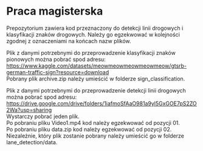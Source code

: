 # Praca magisterska

Prepozytorium zawiera kod przeznaczony do detekcji linii drogowych i klasyfikacji znaków drogowych.
Należy go egzekwować w kolejności zgodnej z oznaczeniami na końcach nazw plików.

Plik z danymi potrzebnymi do przeprowadzenie klasyfikacji znaków pionowych można pobrać spod adresu: 
https://www.kaggle.com/datasets/meowmeowmeowmeowmeow/gtsrb-german-traffic-sign?resource=download <br>
Pobrany plik archive.zip należy umieścić w folderze sign_classification.

Plik z danymi potrzebnymi do przeprowadzenie detekcji linii drogowych można pobrać spod adresu:
https://drive.google.com/drive/folders/1iafmoSfAaO981a9yl5GxGOE7pS2ZO2Wa?usp=sharing <br>
Wystarczy pobrać jeden plik.<br>
Po pobraniu pliku Video1.mp4 kod należy egzekwować od pozycji 01.<br>
Po pobraniu pliku data.zip kod należy egzekwować od pozycji 02. <br>
Niezależnie, który plik zostanie pobrany należy umieścić go w folderze lane_detection/data.
